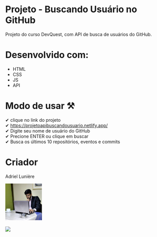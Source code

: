 # Projeto - Buscando Usuário no GitHub

Projeto do curso DevQuest, com API de busca de usuários do GitHub.

# Desenvolvido com:
- HTML 
- CSS 
- JS
- API

 # Modo de usar ⚒

✔ clique no link do projeto<br>
✔ https://projetoapibuscandousuario.netlify.app/ <br>
✔ Digite seu nome de usuário do GitHub<br>
✔ Precione ENTER ou clique em buscar<br>
✔ Busca os últimos 10 repositórios, eventos e commits<br>


# Criador

 Adriel Lunière

<img src="https://github.com/AdrielLuniere/API-BuscandoUsuario-GitHub/blob/main/src/img/apple-touch-icon.png" width=115><br><br>
<a href="https://www.linkedin.com/in/adriel-lunière-41b88716a" target="_blank"><img src="https://img.shields.io/badge/-LinkedIn-%230077B5?style=for-the-badge&logo=linkedin&logoColor=white" target="_blank"></a> 
